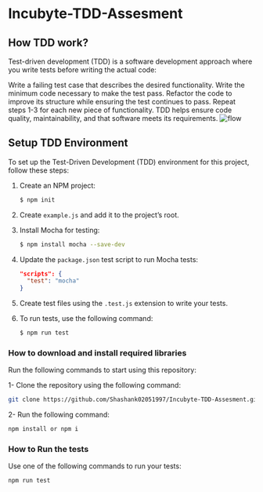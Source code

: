 # Incubyte-TDD-Assesment

## How TDD work?
Test-driven development (TDD) is a software development approach where you write tests before writing the actual code:

Write a failing test case that describes the desired functionality.
Write the minimum code necessary to make the test pass.
Refactor the code to improve its structure while ensuring the test continues to pass.
Repeat steps 1-3 for each new piece of functionality.
TDD helps ensure code quality, maintainability, and that software meets its requirements.
![flow](https://github.com/dhruv2x/Incubyte_TDD_Assessment/assets/84621641/5349913e-8be9-4936-859c-d3a190a3fccc)

## Setup TDD Environment

To set up the Test-Driven Development (TDD) environment for this project, follow these steps:

1. Create an NPM project:
   ```bash
   $ npm init
   ```

2. Create `example.js` and add it to the project’s root.

3. Install Mocha for testing:
   ```bash
   $ npm install mocha --save-dev
   ```

4. Update the `package.json` test script to run Mocha tests:
   ```json
   "scripts": {
     "test": "mocha"
   }
   ```

5. Create test files using the `.test.js` extension to write your tests.

6. To run tests, use the following command:
   ```bash
   $ npm run test
   ```

### How to download and install required libraries

 Run the following commands to start using this repository:

1- Clone the repository using the following command:

```bash
git clone https://github.com/Shashank02051997/Incubyte-TDD-Assesment.git
```

2- Run the following command:

```bash
npm install or npm i
```

### How to Run the tests

Use one of the following commands to run your tests:

```bash
npm run test
